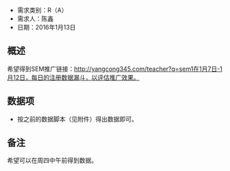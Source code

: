* 需求类别：R（A） 
* 需求人：陈鑫
* 日期：2016年1月13日

## 概述

希望得到SEM推广链接：http://yangcong345.com/teacher?q=sem1在1月7日-1月12日，每日的注册数据漏斗，以评估推广效果。
 
## 数据项

* 按之前的数据脚本（见附件）得出数据即可。
 
## 备注

希望可以在周四中午前得到数据。
